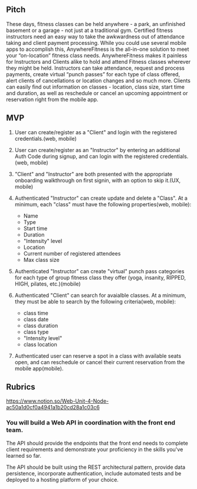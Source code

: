 ## Pitch
 These days, fitness classes can be held anywhere - a park, an unfinished basement or a garage - not just at a traditional gym. Certified fitness instructors need an easy way to take the awkwardness out of attendance taking and client payment processing. While you could use several mobile apps to accomplish this, AnywhereFitness is the all-in-one solution to meet your “on-location” fitness class needs. AnywhereFitness makes it painless for Instructors and Clients alike to hold and attend Fitness classes wherever they might be held. Instructors can take attendance, request and process payments, create virtual “punch passes” for each type of class offered, alert clients of cancellations or location changes and so much more. Clients can easily find out information on classes - location, class size, start time and duration, as well as reschedule or cancel an upcoming appointment or reservation right from the mobile app.
## MVP
1. User can create/register as a "Client" and login with the registered credentials.(web, mobile)
2. User can create/register as an "Instructor" by entering an additional Auth Code during signup, and can login with the registered credentials.(web, mobile)
3. "Client" and "Instructor" are both presented with the appropriate onboarding walkthrough on first signin, with an option to skip it.(UX, mobile)
4. Authenticated "Instructor" can create update and delete a "Class". At a minimum, each "class" must have the following properties(web, mobile):

	* Name
	* Type
	* Start time
	* Duration
	* "Intensity" level
	* Location
	* Current number of registered attendees
	* Max class size

5. Authenticated "Instructor" can create "virtual" punch pass categories for each type of group fitness class they offer (yoga, insanity, RIPPED, HIGH, pilates, etc.)(mobile)
6. Authenticated "Client" can search for avaialble classes. At a minimum, they must be able to search by the following criteria(web, mobile):
	* class time
	* class date
	* class duration
	* class type
	* "Intensity level"
	* class location
7. Authenticated user can reserve a spot in a class with available seats open, and can reschedule or cancel their current reservation from the mobile app(mobile).

## Rubrics
https://www.notion.so/Web-Unit-4-Node-ac50a1d0cf0a4941a1b20cd28a1c03c6

### You will build a Web API in coordination with the front end team.

The API should provide the endpoints that the front end needs to complete client requirements and demonstrate your proficiency in the skills you've learned so far.

The API should be built using the REST architectural pattern, provide data persistence, incorporate authentication, include automated tests and be deployed to a hosting platform of your choice.
